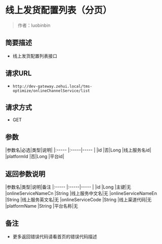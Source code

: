 # 线上发货配置列表（分页）

> 作者：luobinbin

## 简要描述

- 线上发货配置列表接口

## 请求URL
- `http://dev-gateway.zehui.local/tms-optimize/onlineChannelService/list`
  
## 请求方式
- GET

## 参数

|参数名|必选|类型|说明|
|:-----  |:-----|-----                  |
|id |否|Long   |线上服务名id|
|platformId |否|Long   |平台id|


## 返回参数说明

|参数名|类型|说明|备注
|:-----  |:-----|-----                  |
|id |Long   |主键|无
|onlineServiceNameCn |String   |线上服务中文名|无
|onlineServiceNameEn |String   |线上服务英文名|无
|onlineServiceCode |String   |线上渠道代码|无
|platformName |String   |平台名称|无

## 备注 

- 更多返回错误代码请看首页的错误代码描述